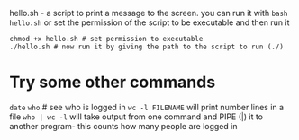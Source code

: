 
hello.sh - a script to print a message to the screen.
you can run it with 
`bash hello.sh`
or
set the permission of the script to be executable and then run it

```
chmod +x hello.sh # set permission to executable
./hello.sh # now run it by giving the path to the script to run (./)
```

Try some other commands
=====
`date`
`who` # see who is logged in
`wc -l FILENAME` will print number lines in a file
`who | wc -l` will take output from one command and PIPE (|) it to another program- this counts how many people are logged in
